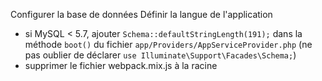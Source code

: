 Configurer la base de données
Définir la langue de l'application

- si MySQL < 5.7, ajouter ```Schema::defaultStringLength(191);``` dans la méthode ```boot()``` du fichier ```app/Providers/AppServiceProvider.php``` (ne pas oublier de déclarer ```use Illuminate\Support\Facades\Schema;```)
- supprimer le fichier webpack.mix.js à la racine